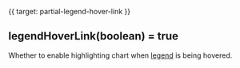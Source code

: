 {{ target: partial-legend-hover-link }}
## legendHoverLink(boolean) = true
Whether to enable highlighting chart when [legend](~legend) is being hovered.

